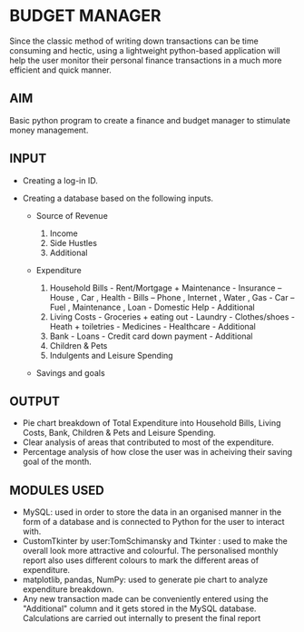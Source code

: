 # BUDGET MANAGER

Since the classic method of writing down transactions can be time consuming and hectic, using a lightweight python-based application will help the user monitor their personal finance transactions in a much more efficient and quick manner.



## AIM
Basic python program to create a finance and budget manager to stimulate money management.



## INPUT
- Creating a log-in ID.
- Creating a database based on the following inputs.

  - Source of Revenue
    1. Income
    2. Side Hustles
    3. Additional
    
  - Expenditure
      1. Household Bills
        - Rent/Mortgage + Maintenance
        - Insurance – House , Car , Health
        - Bills – Phone , Internet , Water , Gas
        - Car – Fuel , Maintenance , Loan
        - Domestic Help
        - Additional
      2. Living  Costs
        - Groceries + eating out
        - Laundry
        - Clothes/shoes
        - Heath + toiletries
        - Medicines
        - Healthcare
        - Additional
      3. Bank
        - Loans
        - Credit card down payment
        - Additional
      4. Children & Pets
      5. Indulgents and Leisure Spending
  - Savings and goals
  
  


## OUTPUT
- Pie chart breakdown of Total Expenditure into Household Bills, Living Costs, Bank, Children & Pets and Leisure Spending.
- Clear analysis of areas that contributed to most of the expenditure.
- Percentage analysis of how close the user was in acheiving their saving goal of the month.




## MODULES USED
- MySQL: used in order to store the data in an organised manner in the form of a database and is connected to Python for the user to interact with.
- CustomTkinter by user:TomSchimansky and Tkinter : used to make the overall look more attractive and colourful. The personalised monthly report also uses different colours to mark the different areas of expenditure.
- matplotlib, pandas, NumPy: used to generate pie chart to analyze expenditure breakdown.
- Any new transaction made can be conveniently entered using the "Additional" column and it gets stored in the MySQL database. Calculations are carried out internally to present the final report
